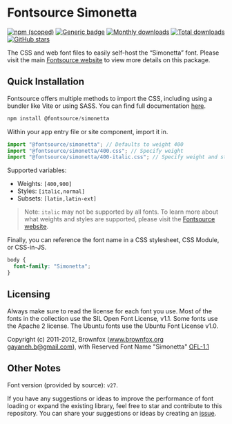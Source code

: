 # Fontsource Simonetta

[![npm (scoped)](https://img.shields.io/npm/v/@fontsource/simonetta?color=brightgreen)](https://www.npmjs.com/package/@fontsource/simonetta) [![Generic badge](https://img.shields.io/badge/fontsource-passing-brightgreen)](https://github.com/fontsource/fontsource) [![Monthly downloads](https://badgen.net/npm/dm/@fontsource/simonetta)](https://github.com/fontsource/fontsource) [![Total downloads](https://badgen.net/npm/dt/@fontsource/simonetta)](https://github.com/fontsource/fontsource) [![GitHub stars](https://img.shields.io/github/stars/fontsource/fontsource.svg?style=social&label=Star)](https://github.com/fontsource/fontsource/stargazers)

The CSS and web font files to easily self-host the “Simonetta” font. Please visit the main [Fontsource website](https://fontsource.org/fonts/simonetta) to view more details on this package.

## Quick Installation

Fontsource offers multiple methods to import the CSS, including using a bundler like Vite or using SASS. You can find full documentation [here](https://fontsource.org/docs/getting-started/introduction).

```javascript
npm install @fontsource/simonetta
```

Within your app entry file or site component, import it in.

```javascript
import "@fontsource/simonetta"; // Defaults to weight 400
import "@fontsource/simonetta/400.css"; // Specify weight
import "@fontsource/simonetta/400-italic.css"; // Specify weight and style
```

Supported variables:
- Weights: `[400,900]`
- Styles: `[italic,normal]`
- Subsets: `[latin,latin-ext]`

> Note: `italic` may not be supported by all fonts. To learn more about what weights and styles are supported, please visit the [Fontsource website](https://fontsource.org/fonts/simonetta).

Finally, you can reference the font name in a CSS stylesheet, CSS Module, or CSS-in-JS.

```css
body {
  font-family: "Simonetta";
}
```

## Licensing
Always make sure to read the license for each font you use. Most of the fonts in the collection use the SIL Open Font License, v1.1. Some fonts use the Apache 2 license. The Ubuntu fonts use the Ubuntu Font License v1.0.

Copyright (c) 2011-2012, Brownfox (www.brownfox.org gayaneh.b@gmail.com), with Reserved Font Name "Simonetta"
[OFL-1.1](https://openfontlicense.org)

## Other Notes
Font version (provided by source): `v27`.

If you have any suggestions or ideas to improve the performance of font loading or expand the existing library, feel free to star and contribute to this repository. You can share your suggestions or ideas by creating an [issue](https://github.com/fontsource/fontsource/issues).